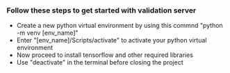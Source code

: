 ### Follow these steps to get started with validation server

<ul>
    <li>Create a new python virtual environment by using this commnd "python -m venv [env_name]"</li>
    <li>Enter "[env_name]/Scripts/activate" to activate your python virtual environment</li>
    <li>Now proceed to install tensorflow and other required libraries</li>
    <li>Use "deactivate" in the terminal before closing the project</li>
</ul>